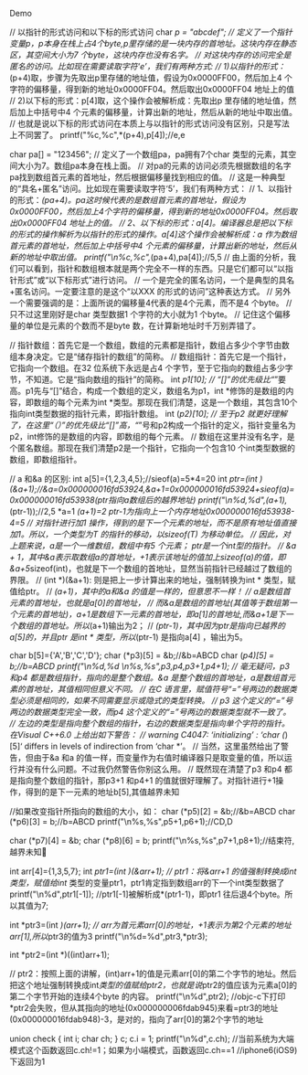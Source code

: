 Demo

//        以指针的形式访问和以下标的形式访问
char *p = "abcdef";
//        定义了一个指针变量p，p本身在栈上占4个byte,p里存储的是一块内存的首地址。这块内存在静态区，其空间大小为7 个byte，这块内存也没有名字。
//        对这块内存的访问完全是匿名的访问。比如现在需要读取字符‘e’，我们有两种方式:
//        1)以指针的形式：*(p+4)取，步骤为先取出p里存储的地址值，假设为0x0000FF00，然后加上4 个字符的偏移量，得到新的地址0x0000FF04。然后取出0x0000FF04 地址上的值
//        2)以下标的形式：p[4]取，这个操作会被解析成：先取出p 里存储的地址值，然后加上中括号中4 个元素的偏移量，计算出新的地址，然后从新的地址中取出值。
//        也就是说以下标的形式访问在本质上与以指针的形式访问没有区别，只是写法上不同罢了。
printf("%c,%c",*(p+4),p[4]);//e,e

char pa[] = "123456";
//        定义了一个数组pa，pa拥有7个char 类型的元素，其空间大小为7。数组pa本身在栈上面。
//        对pa的元素的访问必须先根据数组的名字pa找到数组首元素的首地址，然后根据偏移量找到相应的值。
//        这是一种典型的“具名+匿名”访问。比如现在需要读取字符‘5’，我们有两种方式：
//        1、以指针的形式：*(pa+4)。pa这时候代表的是数组首元素的首地址，假设为0x0000FF00，然后加上4个字符的偏移量，得到新的地址0x0000FF04。然后取出0x0000FF04 地址上的值。
//        2、以下标的形式：a[4]。编译器总是把以下标的形式的操作解析为以指针的形式的操作。a[4]这个操作会被解析成：a 作为数组首元素的首地址，然后加上中括号中4 个元素的偏移量，计算出新的地址，然后从新的地址中取出值。
printf("\n%c,%c",*(pa+4),pa[4]);//5,5
//        由上面的分析，我们可以看到，指针和数组根本就是两个完全不一样的东西。只是它们都可以“以指针形式”或“以下标形式”进行访问。
//        一个是完全的匿名访问，一个是典型的具名+匿名访问。一定要注意的是这个“以XXX 的形式的访问”这种表达方式。
//        另外一个需要强调的是：上面所说的偏移量4代表的是4个元素，而不是4 个byte。
//        只不过这里刚好是char 类型数据1 个字符的大小就为1 个byte。
//        记住这个偏移量的单位是元素的个数而不是byte 数，在计算新地址时千万别弄错了。



//        指针数组：首先它是一个数组，数组的元素都是指针，数组占多少个字节由数组本身决定。它是“储存指针的数组”的简称。
//        数组指针：首先它是一个指针，它指向一个数组。在32 位系统下永远是占4 个字节，至于它指向的数组占多少字节，不知道。它是“指向数组的指针”的简称。
int *p1[10];
//      “[]”的优先级比“*”要高。p1先与“[]”结合，构成一个数组的定义，数组名为p1，int *修饰的是数组的内容，即数组的每个元素为int *类型。那现在我们清楚，这是一个数组，其包含10个指向int类型数据的指针元素，即指针数组。
int (*p2)[10];
//      至于p2 就更好理解了，在这里“（）”的优先级比“[]”高，“*”号和p2构成一个指针的定义，指针变量名为p2，int修饰的是数组的内容，即数组的每个元素。
//        数组在这里并没有名字，是个匿名数组。那现在我们清楚p2是一个指针，它指向一个包含10 个int类型数据的数组，即数组指针。


//          a 和&a 的区别:
int a[5]={1,2,3,4,5};//sieof(a)=5*4=20
int *ptr=(int *)(&a+1);//&a=0x000000016fd53924,&a+1=0x000000016fd53924+sieof(a)=0x000000016fd53938(ptr指向a数组后的越界地址)
printf("\n%d,%d",*(a+1),*(ptr-1));//2,5 *a=1 *(a+1)=2  ptr-1为指向上一个内存地址0x000000016fd53938-4=5
//        对指针进行加1 操作，得到的是下一个元素的地址，而不是原有地址值直接加1。所以，一个类型为T 的指针的移动，以sizeof(T) 为移动单位。
//        因此，对上题来说，a是一个一维数组，数组中有5 个元素； ptr是一个int型的指针。
//        &a + 1，其中&a表示取数组a的首地址，+1表示该地址的值加上sizeof(a)的值，即&a+5*sizeof(int)，也就是下一个数组的首地址，显然当前指针已经越过了数组的界限。
//        (int *)(&a+1): 则是把上一步计算出来的地址，强制转换为int * 类型，赋值给ptr。
//        *(a+1)，其中的a和&a 的值是一样的，但意思不一样！
//        a是数组首元素的首地址，也就是a[0]的首地址，
//        而&a是数组的首地址(其值等于数组第一个元素的首地址)，a+1是数组下一元素的首地址，即a[1]的首地址,而&a+1是下一个数组的首地址。所以*(a+1)输出为2；
//        *(ptr-1)，其中因为ptr是指向已越界的a[5]的，并且ptr 是int * 类型，所以*(ptr-1) 是指向a[4] ，输出为5。

char b[5]={'A','B','C','D'};
char (*p3)[5] = &b;//&b=ABCD
char (*p4)[5] = b;//b=ABCD
printf("\n%d,%d \n%s,%s",p3,p4,p3+1,p4+1);
//        毫无疑问，p3 和p4 都是数组指针，指向的是整个数组。&a 是整个数组的首地址，a是数组首元素的首地址，其值相同但意义不同。
//        在C 语言里，赋值符号“=”号两边的数据类型必须是相同的，如果不同需要显示或隐式的类型转换。
//        p3 这个定义的“=”号两边的数据类型完全一致，而p4 这个定义的“=”号两边的数据类型就不一致了。
//        左边的类型是指向整个数组的指针，右边的数据类型是指向单个字符的指针。在Visual C++6.0 上给出如下警告：
//        warning C4047: ‘initializing’ : ‘char (*)[5]‘ differs in levels of indirection from ‘char *’。
//        当然，这里虽然给出了警告，但由于&a 和a 的值一样，而变量作为右值时编译器只是取变量的值，所以运行并没有什么问题。不过我仍然警告你别这么用。
//        既然现在清楚了p3 和p4 都是指向整个数组的指针，那p3+1 和p4+1 的值就很好理解了。对指针进行+1操作，得到的是下一元素的地址b[5],其值越界未知

//如果改变指针所指向的数组的大小，如：
char (*p5)[2] = &b;//&b=ABCD
char (*p6)[3] = b;//b=ABCD
printf("\n%s,%s",p5+1,p6+1);//CD,D


char (*p7)[4] = &b;
char (*p8)[6] = b;
printf("\n%s,%s",p7+1,p8+1);//结束符,越界未知

int arr[4]={1,3,5,7};
int *ptr1=(int *)(&arr+1);
//        ptr1：将&arr+1 的值强制转换成int*类型，赋值给int* 类型的变量ptr1，ptr1肯定指到数组arr的下一个int类型数据了
printf("\n%d",ptr1[-1]);
//ptr1[-1]被解析成*(ptr1-1)，即ptr1 往后退4个byte。所以其值为7;

int *ptr3=(int *)(arr+1);
//        arr为首元素arr[0]的地址，+1表示为第2个元素的地址arr[1],所以*ptr3的值为3
printf("\n%d=%d",ptr3,*ptr3);

int *ptr2=(int *)((int)arr+1);

//        ptr2：按照上面的讲解，(int)arr+1的值是元素arr[0]的第二个字节的地址。然后把这个地址强制转换成int*类型的值赋给ptr2，也就是说*ptr2的值应该为元素a[0]的第二个字节开始的连续4个byte 的内容。
printf("\n%d",ptr2); //objc-c下打印*ptr2会失败，但从其指向的地址(0x000000006fdab945)来看=ptr3的地址(0x000000016fdab948)-3，是对的，指向了arr[0]的第2个字节的地址


union check
{
int i;
char ch;
} c;
c.i = 1;
printf("\n%d",c.ch); //当前系统为大端模式这个函数返回c.ch!=1；如果为小端模式，函数返回c.ch==1 //iphone6(iOS9)下返回为1

